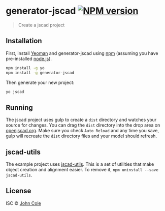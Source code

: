 # generator-jscad [![NPM version][npm-image]][npm-url]

> Create a jscad project

## Installation

First, install [Yeoman](http://yeoman.io) and generator-jscad using [npm](https://www.npmjs.com/) (assuming you have pre-installed [node.js](https://nodejs.org/)).

```bash
npm install -g yo
npm install -g generator-jscad
```

Then generate your new project:

```bash
yo jscad
```

## Running

The jscad project uses gulp to create a `dist` directory and watches your source for changes. You can drag the `dist` directory into the drop area on [openjscad.org](http://openjscad.org). Make sure you check `Auto Reload` and any time you save, gulp will recreate the `dist` directory files and your model should refresh.

## jscad-utils

The example project uses [jscad-utils](https://www.npmjs.com/package/jscad-utils). This is a set of utilities that make object creation and alignment easier. To remove it, `npm uninstall --save jscad-utils`.

## License

ISC © [John Cole](http://github.com/johnwebbcole)

[npm-image]: https://badge.fury.io/js/generator-jscad.svg
[npm-url]: https://npmjs.org/package/generator-jscad
